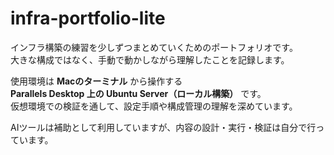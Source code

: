 # infra-portfolio-lite

インフラ構築の練習を少しずつまとめていくためのポートフォリオです。  
大きな構成ではなく、手動で動かしながら理解したことを記録します。

使用環境は **Macのターミナル** から操作する  
**Parallels Desktop 上の Ubuntu Server（ローカル構築）** です。  
仮想環境での検証を通して、設定手順や構成管理の理解を深めています。

AIツールは補助として利用していますが、内容の設計・実行・検証は自分で行っています。


